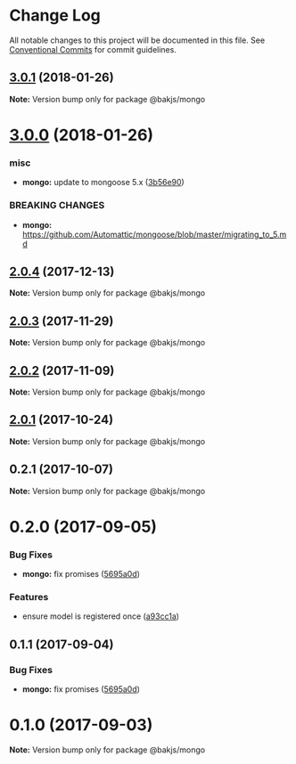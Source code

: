 # Change Log

All notable changes to this project will be documented in this file.
See [Conventional Commits](https://conventionalcommits.org) for commit guidelines.

<a name="3.0.1"></a>
## [3.0.1](https://github.com/bakjs/plugins/compare/@bakjs/mongo@3.0.0...@bakjs/mongo@3.0.1) (2018-01-26)




**Note:** Version bump only for package @bakjs/mongo

<a name="3.0.0"></a>
# [3.0.0](https://github.com/bakjs/plugins/compare/@bakjs/mongo@2.0.4...@bakjs/mongo@3.0.0) (2018-01-26)


### misc

* **mongo:** update to mongoose 5.x ([3b56e90](https://github.com/bakjs/plugins/commit/3b56e90))


### BREAKING CHANGES

* **mongo:** https://github.com/Automattic/mongoose/blob/master/migrating_to_5.md




<a name="2.0.4"></a>
## [2.0.4](https://github.com/bakjs/plugins/compare/@bakjs/mongo@2.0.3...@bakjs/mongo@2.0.4) (2017-12-13)




**Note:** Version bump only for package @bakjs/mongo

<a name="2.0.3"></a>
## [2.0.3](https://github.com/bakjs/plugins/compare/@bakjs/mongo@2.0.2...@bakjs/mongo@2.0.3) (2017-11-29)




**Note:** Version bump only for package @bakjs/mongo

<a name="2.0.2"></a>
## [2.0.2](https://github.com/bakjs/plugins/compare/@bakjs/mongo@2.0.1...@bakjs/mongo@2.0.2) (2017-11-09)




**Note:** Version bump only for package @bakjs/mongo

<a name="2.0.1"></a>
## [2.0.1](https://github.com/bakjs/plugins/compare/@bakjs/mongo@0.2.1...@bakjs/mongo@2.0.1) (2017-10-24)




**Note:** Version bump only for package @bakjs/mongo

<a name="0.2.1"></a>
## 0.2.1 (2017-10-07)




**Note:** Version bump only for package @bakjs/mongo

<a name="0.2.0"></a>
# 0.2.0 (2017-09-05)


### Bug Fixes

* **mongo:** fix promises ([5695a0d](https://github.com/bakjs/bak/commit/5695a0d))


### Features

* ensure model is registered once ([a93cc1a](https://github.com/bakjs/bak/commit/a93cc1a))




<a name="0.1.1"></a>
## 0.1.1 (2017-09-04)


### Bug Fixes

* **mongo:** fix promises ([5695a0d](https://github.com/bakjs/bak/commit/5695a0d))




<a name="0.1.0"></a>
# 0.1.0 (2017-09-03)




**Note:** Version bump only for package @bakjs/mongo
